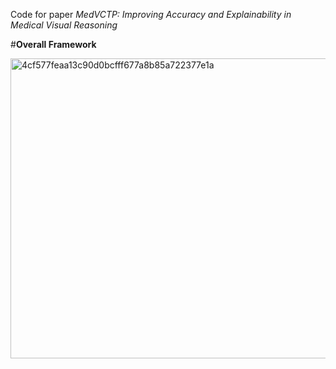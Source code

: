 Code for paper *MedVCTP: Improving Accuracy and Explainability in Medical Visual Reasoning* 

#**Overall Framework**

<img width="719" height="480" alt="4cf577feaa13c90d0bcfff677a8b85a722377e1a" src="https://github.com/user-attachments/assets/5b6fe8f8-bdfa-4a56-9b3f-d4ae650de71c" />
